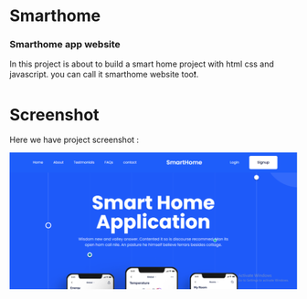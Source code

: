 # Smarthome

### Smarthome app website
In this project is about to build a smart home project with html css and javascript. you can call it smarthome website too❗️.

# Screenshot
Here we have project screenshot :

![screenshot](Screenshot.png)
